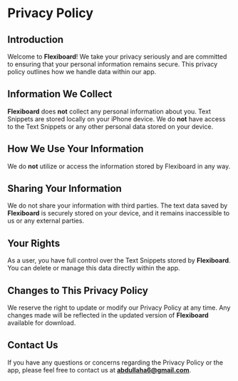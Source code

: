 # Privacy Policy

## Introduction
Welcome to **Flexiboard**! We take your privacy seriously and are committed to ensuring that your personal information remains secure. This privacy policy outlines how we handle data within our app.

## Information We Collect
**Flexiboard** does **not** collect any personal information about you. Text Snippets are stored locally on your iPhone device. We do **not** have access to the Text Snippets or any other personal data stored on your device.

## How We Use Your Information
We do **not** utilize or access the information stored by Flexiboard in any way.

## Sharing Your Information
We do not share your information with third parties. The text data saved by **Flexiboard** is securely stored on your device, and it remains inaccessible to us or any external parties.

## Your Rights
As a user, you have full control over the Text Snippets stored by **Flexiboard**. You can delete or manage this data directly within the app.

## Changes to This Privacy Policy
We reserve the right to update or modify our Privacy Policy at any time. Any changes made will be reflected in the updated version of **Flexiboard** available for download.

## Contact Us
If you have any questions or concerns regarding the Privacy Policy or the app, please feel free to contact us at **abdullaha6@gmail.com**.
